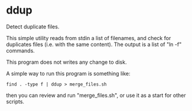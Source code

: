 ddup
====

Detect duplicate files.

This simple utility reads from stdin a list of filenames, and check for duplicates files (i.e. with the same content). The output is a list of "ln -f" commands.

This program does not writes any change to disk.

A simple way to run this program is something like:

    find . -type f | ddup > merge_files.sh

then you can review and run "merge_files.sh", or use it as a start for other scripts.
